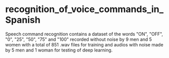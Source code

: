 # recognition_of_voice_commands_in_Spanish
Speech command recognition contains a dataset of the words "ON", "OFF", "0", "25", "50", "75" and "100" recorded without noise by 9 men and 5 women with a total of 851 .wav files for training and audios with noise made by 5 men and 1 woman for testing of deep learning. 
